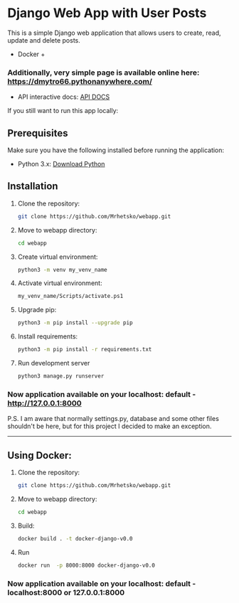 # Django Web App with User Posts

This is a simple Django web application that allows users to create, read, update and delete posts.
+ Docker +

### Additionally, very simple page is available online here: https://dmytro66.pythonanywhere.com/
- API interactive docs: [API DOCS](https://dmytro66.pythonanywhere.com/api/schema/docs/)


If you still want to run this app locally:
## Prerequisites

Make sure you have the following installed before running the application:
- Python 3.x: [Download Python](https://www.python.org/downloads/)


## Installation

1. Clone the repository:

   ```bash
   git clone https://github.com/Mrhetsko/webapp.git
   ```
2. Move to webapp directory:
   ```bash
   cd webapp
   ```

3. Create virtual environment:
   ```bash
   python3 -m venv my_venv_name
   ```
   
4. Activate virtual environment:
    ```bash
    my_venv_name/Scripts/activate.ps1

5. Upgrade pip:
   ```bash
   python3 -m pip install --upgrade pip
   ```
   
6. Install requirements:
   ```bash
   python3 -m pip install -r requirements.txt
   ```

7. Run development server 
   ```bash
   python3 manage.py runserver
   ```
### Now application available on your localhost: default - http://127.0.0.1:8000

P.S. I am aware that normally settings.py, database and some other files shouldn't be here, but for this project I decided to make an exception.
<hr>


## Using Docker:

1. Clone the repository:

   ```bash
   git clone https://github.com/Mrhetsko/webapp.git
   ```
2. Move to webapp directory:
   ```bash
   cd webapp

3. Build:
   ```bash
   docker build . -t docker-django-v0.0
   ```
   
4. Run
   ```bash
   docker run  -p 8000:8000 docker-django-v0.0
   ```

### Now application available on your localhost: default - localhost:8000 or 127.0.0.1:8000